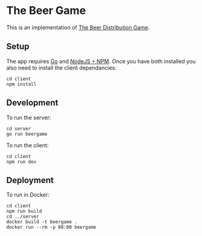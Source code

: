 # The Beer Game

This is an implementation of [The Beer Distribution Game](https://en.wikipedia.org/wiki/Beer_distribution_game).

## Setup

The app requires [Go](https://golang.org/) and [NodeJS + NPM](https://nodejs.org/). Once you have both installed you also need to install the client dependancies:

```
cd client
npm install
```

## Development

To run the server:
```
cd server
go run beergame
```

To run the client:
```
cd client
npm run dev
```

## Deployment

To run in Docker:
```
cd client
npm run build
cd ../server
docker build -t beergame .
docker run --rm -p 80:80 beergame
```
